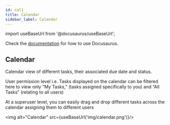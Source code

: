 ```yaml
---
id: cal1
title: Calendar
sidebar_label: Calendar
---
```


import useBaseUrl from '@docusaurus/useBaseUrl';



Check the [documentation](https://docusaurus.io) for how to use Docusaurus.

## Calendar

Calendar view of different tasks, their associated due date and status.

User permission level i.e. Tasks displayed on the calendar can be filtered here to view only “My Tasks,” (tasks assigned specifically to you) and “All Tasks” (relating to all users)

At a superuser level, you can easily drag and drop different tasks across the calendar assigning them to different users

<img alt="Calendar" src={useBaseUrl('img/calendar.png')}/>
